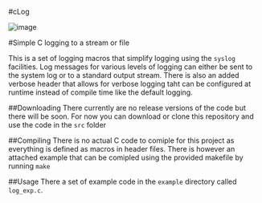 #cLog 

![image](https://travis-ci.org/mattmaynes/CLog.svg)

#Simple C logging to a stream or file

This is a set of logging macros that simplify logging using the `syslog` facilities. Log messages for various levels of logging can either be sent to the system log or to a standard output stream. There is also an added verbose header that allows for verbose logging taht can be configured at runtime instead of compile time like the default logging. 


##Downloading
There currently are no release versions of the code but there will be soon. For now you can download or clone this repository and use the code in the `src` folder

##Compiling
There is no actual C code to comiple for this project as everything is defined as macros in header files. There is however an attached example that can be comipled using the provided makefile by running `make`

##Usage
There a set of example code in the `example` directory called `log_exp.c`.

